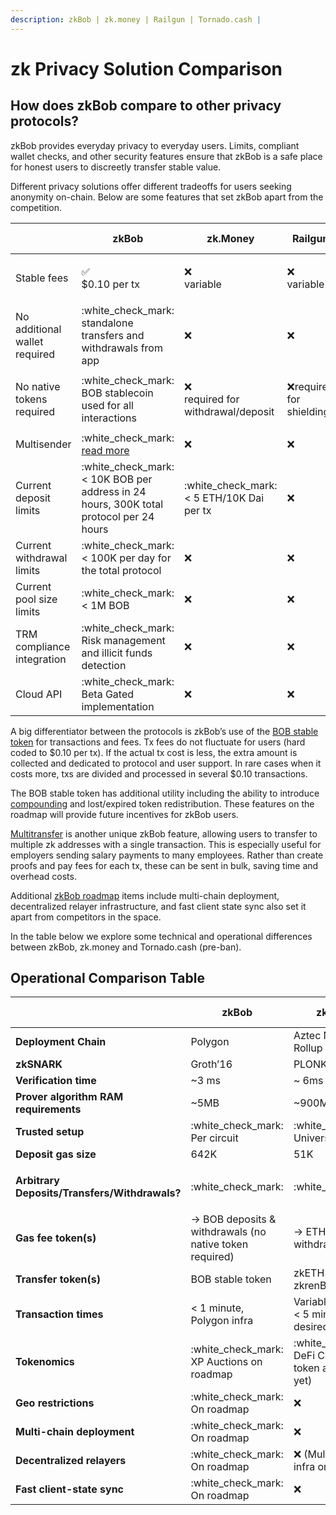 ```yaml
---
description: zkBob | zk.money | Railgun | Tornado.cash |
---
```


# zk Privacy Solution Comparison

## How does zkBob compare to other privacy protocols?

zkBob provides everyday privacy to everyday users. Limits, compliant wallet checks, and other security features ensure that zkBob is a safe place for honest users to discreetly transfer stable value.&#x20;

Different privacy solutions offer different tradeoffs for users seeking anonymity on-chain. Below are some features that set zkBob apart from the competition.

|                               | zkBob                                                                                                                                       | zk.Money                                                                                                          | Railgun                   | Tornado.cash (pre-ban)              | Secret Network            |
| ----------------------------- | ------------------------------------------------------------------------------------------------------------------------------------------- | ----------------------------------------------------------------------------------------------------------------- | ------------------------- | ----------------------------------- | ------------------------- |
| Stable fees                   | <p><span data-gb-custom-inline data-tag="emoji" data-code="2705">✅</span> <br>$0.10 per tx</p>                                              | <p><span data-gb-custom-inline data-tag="emoji" data-code="274c">❌</span> <br>variable</p>                        | :x: variable              | :x: variable                        | :x:variable               |
| No additional wallet required | :white\_check\_mark: standalone transfers and withdrawals from app                                                                          | :x:                                                                                                               | :x:                       | :x:                                 | :x:                       |
| No native tokens required     | :white\_check\_mark: BOB stablecoin used for all interactions                                                                               | <p><span data-gb-custom-inline data-tag="emoji" data-code="274c">❌</span> <br>required for withdrawal/deposit</p> | :x:required for shielding | :x: required for withdrawal/deposit | :x:SCRT required for fees |
| Multisender                   | :white\_check\_mark: [read more](https://mirror.xyz/0x6132eB883e88CD4E007552b871A6444Bfc34E837/mjYXeD7a005fdCu6dKdohfrSpcqpsuetW6djT46bDFk) | :x:                                                                                                               | :x:                       | :x:                                 | :x:                       |
| Current deposit limits        | :white\_check\_mark: < 10K BOB per address in 24 hours, 300K total protocol per 24 hours                                                    | :white\_check\_mark: < 5 ETH/10K Dai per tx                                                                       | :x:                       | :x:                                 | :x:                       |
| Current withdrawal limits     | :white\_check\_mark: < 100K per day for the total protocol                                                                                  | :x:                                                                                                               | :x:                       | :x:                                 | :x:                       |
| Current pool size limits      | :white\_check\_mark: < 1M BOB                                                                                                               | :x:                                                                                                               | :x:                       | :x:                                 | :x:                       |
| TRM compliance integration    | :white\_check\_mark: Risk management and illicit funds detection                                                                            | :x:                                                                                                               | :x:                       | :x:                                 | :x:                       |
| Cloud API                     | :white\_check\_mark: Beta Gated implementation                                                                                              | :x:                                                                                                               | :x:                       | :x:                                 | :x:                       |

A big differentiator between the protocols is zkBob’s use of the [BOB stable token](../../bob-stablecoin/bob-details.md) for transactions and fees. Tx fees do not fluctuate for users (hard coded to $0.10 per tx). If the actual tx cost is less, the extra amount is collected and dedicated to protocol and user support. In rare cases when it costs more, txs are divided and processed in several $0.10 transactions.

The BOB stable token has additional utility including the ability to introduce [compounding](../../roadmap/exploratory-features/compounding.md) and lost/expired token redistribution. These features on the roadmap will provide future incentives for zkBob users.

[Multitransfer](../../zkbob-app/transfers/multitransfers.md) is another unique zkBob feature, allowing users to transfer to multiple zk addresses with a single transaction. This is especially useful for employers sending salary payments to many employees. Rather than create proofs and pay fees for each tx, these can be sent in bulk, saving time and overhead costs.

Additional [zkBob roadmap](broken-reference) items include multi-chain deployment, decentralized relayer infrastructure, and fast client state sync also set it apart from competitors in the space.

In the table below we explore some technical and operational differences between zkBob, zk.money and Tornado.cash (pre-ban).

## Operational Comparison Table

|                                               | zkBob                                                    | zk.money                                                     | Tornado.cash (pre-ban)                                                                                                                                                     |
| --------------------------------------------- | -------------------------------------------------------- | ------------------------------------------------------------ | -------------------------------------------------------------------------------------------------------------------------------------------------------------------------- |
| **Deployment Chain**                          | Polygon                                                  | Aztec Network Rollup                                         | Ethereum/Gnosis Chain                                                                                                                                                      |
| **zkSNARK**                                   | Groth’16                                                 | PLONK                                                        | Groth’16                                                                                                                                                                   |
| **Verification time**                         | \~3 ms                                                   | \~ 6ms                                                       | \~3 ms                                                                                                                                                                     |
| **Prover algorithm RAM requirements**         | \~5MB                                                    | \~900MB                                                      | \~10MB                                                                                                                                                                     |
| **Trusted setup**                             | :white\_check\_mark: Per circuit                         |  :white\_check\_mark: Universal                              | :white\_check\_mark: Per circuit                                                                                                                                           |
| **Deposit gas size**                          | 642K                                                     | 51K                                                          | 910K                                                                                                                                                                       |
| **Arbitrary Deposits/Transfers/Withdrawals?** | :white\_check\_mark:                                     | :white\_check\_mark:                                         | <p><span data-gb-custom-inline data-tag="emoji" data-code="274c">❌</span> Regular TC<br><span data-gb-custom-inline data-tag="emoji" data-code="2705">✅</span> TC Nova</p> |
| **Gas fee token(s)**                          | -> BOB deposits & withdrawals (no native token required) | -> ETH deposits & withdrawals                                | -> ETH deposits & withdrawals                                                                                                                                              |
| **Transfer token(s)**                         | BOB stable token                                         | zkETH / zkDAI / zkrenBTC                                     | ETH, DAI, USDC                                                                                                                                                             |
| **Transaction times**                         | < 1 minute, Polygon infra                                | Variable (4hours to < 5 min) based on desired fee            | < 1 minute, Nova on Gnosis Chain infra                                                                                                                                     |
| **Tokenomics**                                | :white\_check\_mark: XP Auctions on roadmap              | :white\_check\_mark: DeFi Connect - (no token announced yet) | :white\_check\_mark: TORN governance token                                                                                                                                 |
| **Geo restrictions**                          | :white\_check\_mark: On roadmap                          | :x:                                                          | :x:                                                                                                                                                                        |
| **Multi-chain deployment**                    | :white\_check\_mark: On roadmap                          | :x:                                                          | :white\_check\_mark:  (prior roadmap)                                                                                                                                      |
| **Decentralized relayers**                    | :white\_check\_mark: On roadmap                          | :x: (Multi-rollup infra on Roadmap)                          | :white\_check\_mark:                                                                                                                                                       |
| **Fast client-state sync**                    | :white\_check\_mark: On roadmap                          | :x:                                                          | :x:                                                                                                                                                                        |

